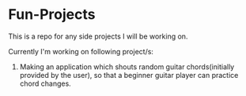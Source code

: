 # Fun-Projects

This is a repo for any side projects I will be working on.

Currently I'm working on following project/s:

1. Making an application which shouts random guitar chords(initially provided by the user), so that a beginner guitar player can practice chord changes. 
